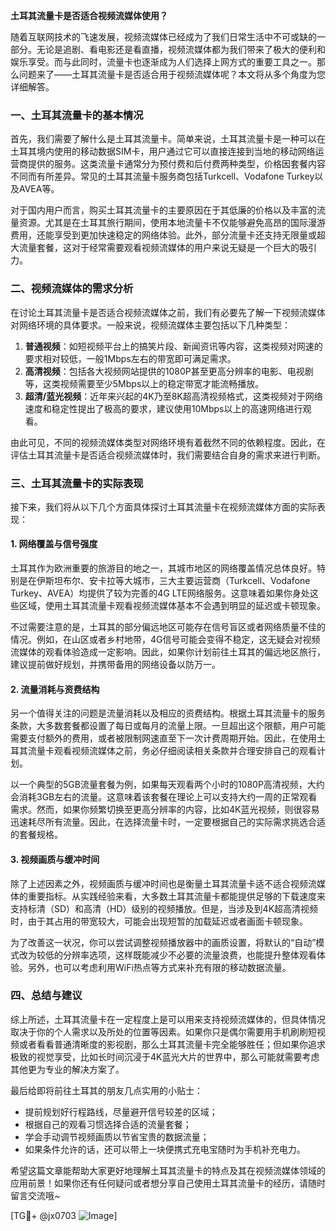 **土耳其流量卡是否适合视频流媒体使用？**

随着互联网技术的飞速发展，视频流媒体已经成为了我们日常生活中不可或缺的一部分。无论是追剧、看电影还是看直播，视频流媒体都为我们带来了极大的便利和娱乐享受。而与此同时，流量卡也逐渐成为人们选择上网方式的重要工具之一。那么问题来了——土耳其流量卡是否适合用于视频流媒体呢？本文将从多个角度为您详细解答。

### 一、土耳其流量卡的基本情况

首先，我们需要了解什么是土耳其流量卡。简单来说，土耳其流量卡是一种可以在土耳其境内使用的移动数据SIM卡，用户通过它可以直接连接到当地的移动网络运营商提供的服务。这类流量卡通常分为预付费和后付费两种类型，价格因套餐内容不同而有所差异。常见的土耳其流量卡服务商包括Turkcell、Vodafone Turkey以及AVEA等。

对于国内用户而言，购买土耳其流量卡的主要原因在于其低廉的价格以及丰富的流量资源。尤其是在土耳其旅行期间，使用本地流量卡不仅能够避免高昂的国际漫游费用，还能享受到更加快速稳定的网络体验。此外，部分流量卡还支持无限量或超大流量套餐，这对于经常需要观看视频流媒体的用户来说无疑是一个巨大的吸引力。

### 二、视频流媒体的需求分析

在讨论土耳其流量卡是否适合视频流媒体之前，我们有必要先了解一下视频流媒体对网络环境的具体要求。一般来说，视频流媒体主要包括以下几种类型：

1. **普通视频**：如短视频平台上的搞笑片段、新闻资讯等内容，这类视频对网速的要求相对较低，一般1Mbps左右的带宽即可满足需求。
2. **高清视频**：包括各大视频网站提供的1080P甚至更高分辨率的电影、电视剧等，这类视频需要至少5Mbps以上的稳定带宽才能流畅播放。
3. **超清/蓝光视频**：近年来兴起的4K乃至8K超高清视频格式，这类视频对于网络速度和稳定性提出了极高的要求，建议使用10Mbps以上的高速网络进行观看。

由此可见，不同的视频流媒体类型对网络环境有着截然不同的依赖程度。因此，在评估土耳其流量卡是否适合视频流媒体时，我们需要结合自身的需求来进行判断。

### 三、土耳其流量卡的实际表现

接下来，我们将从以下几个方面具体探讨土耳其流量卡在视频流媒体方面的实际表现：

#### 1. 网络覆盖与信号强度

土耳其作为欧洲重要的旅游目的地之一，其城市地区的网络覆盖情况总体良好。特别是在伊斯坦布尔、安卡拉等大城市，三大主要运营商（Turkcell、Vodafone Turkey、AVEA）均提供了较为完善的4G LTE网络服务。这意味着如果你身处这些区域，使用土耳其流量卡观看视频流媒体基本不会遇到明显的延迟或卡顿现象。

不过需要注意的是，土耳其的部分偏远地区可能存在信号盲区或者网络质量不佳的情况。例如，在山区或者乡村地带，4G信号可能会变得不稳定，这无疑会对视频流媒体的观看体验造成一定影响。因此，如果你计划前往土耳其的偏远地区旅行，建议提前做好规划，并携带备用的网络设备以防万一。

#### 2. 流量消耗与资费结构

另一个值得关注的问题是流量消耗以及相应的资费结构。根据土耳其流量卡的服务条款，大多数套餐都设置了每日或每月的流量上限。一旦超出这个限额，用户可能需要支付额外的费用，或者被限制网速直至下一次计费周期开始。因此，在使用土耳其流量卡观看视频流媒体之前，务必仔细阅读相关条款并合理安排自己的观看计划。

以一个典型的5GB流量套餐为例，如果每天观看两个小时的1080P高清视频，大约会消耗3GB左右的流量。这意味着该套餐在理论上可以支持大约一周的正常观看需求。然而，如果你频繁切换至更高分辨率的内容，比如4K蓝光视频，则很容易迅速耗尽所有流量。因此，在选择流量卡时，一定要根据自己的实际需求挑选合适的套餐规格。

#### 3. 视频画质与缓冲时间

除了上述因素之外，视频画质与缓冲时间也是衡量土耳其流量卡适不适合视频流媒体的重要指标。从实践经验来看，大多数土耳其流量卡都能提供足够的下载速度来支持标清（SD）和高清（HD）级别的视频播放。但是，当涉及到4K超高清视频时，由于其占用的带宽较大，可能会出现短暂的加载延迟或者画面卡顿现象。

为了改善这一状况，你可以尝试调整视频播放器中的画质设置，将默认的“自动”模式改为较低的分辨率选项，这样既能减少不必要的流量浪费，也能提升整体观看体验。另外，也可以考虑利用WiFi热点等方式来补充有限的移动数据流量。

### 四、总结与建议

综上所述，土耳其流量卡在一定程度上是可以用来支持视频流媒体的，但具体情况取决于你的个人需求以及所处的位置等因素。如果你只是偶尔需要用手机刷刷短视频或者看看普通清晰度的影视剧，那么土耳其流量卡完全能够胜任；但如果你追求极致的视觉享受，比如长时间沉浸于4K蓝光大片的世界中，那么可能就需要考虑其他更为专业的解决方案了。

最后给即将前往土耳其的朋友几点实用的小贴士：
- 提前规划好行程路线，尽量避开信号较差的区域；
- 根据自己的观看习惯选择合适的流量套餐；
- 学会手动调节视频画质以节省宝贵的数据流量；
- 如果条件允许的话，还可以带上一块便携式充电宝随时为手机补充电力。

希望这篇文章能帮助大家更好地理解土耳其流量卡的特点及其在视频流媒体领域的应用前景！如果你还有任何疑问或者想分享自己使用土耳其流量卡的经历，请随时留言交流哦~

[TG💪+ @jx0703 ![Image](https://github.com/user-attachments/assets/dbca1d08-cadb-493c-b0ec-ad6f7a83f270)]